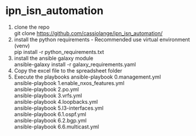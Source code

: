 # ipn_isn_automation
1) clone the repo<br> 
 git clone https://github.com/cassiolange/ipn_isn_automation/
2) install the python requirements - Recommended use virtual environment (venv)<br>
pip install -r python_requirements.txt 
3) install the ansible galaxy module<br>
ansible-galaxy install -r galaxy_requirements.yaml
4) Copy the excel file to the spreadsheet folder
5) Execute the playbooks 
ansible-playbook 0.management.yml<br>
ansible-playbook 1.enable_nxos_features.yml<br>
ansible-playbook 2.po.yml<br>
ansible-playbook 3.vrfs.yml<br>
ansible-playbook 4.loopbacks.yml<br>
ansible-playbook 5.l3-interfaces.yml<br>
ansible-playbook 6.1.ospf.yml<br>
ansible-playbook 6.2.bgp.yml<br>
ansible-playbook 6.6.multicast.yml<br>
